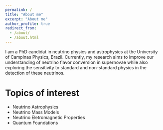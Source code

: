 ```yaml
---
permalink: /
title: "About me"
excerpt: "About me"
author_profile: true
redirect_from: 
  - /about/
  - /about.html
---
```


I am a PhD candidat in neutrino physics and astrophysics at the University of Campinas Physics, Brazil. Currently, my research aims to improve our understanding of neutrino flavor conversion in supernovae while also exploring the sensitivity to standard and non-standard physics in the detection of these neutrinos.  

Topics of interest 
======
* Neutrino Astrophysics 
* Neutrino Mass Models
* Neutrino Eletromagnetic Properties
* Quantum Foundations
